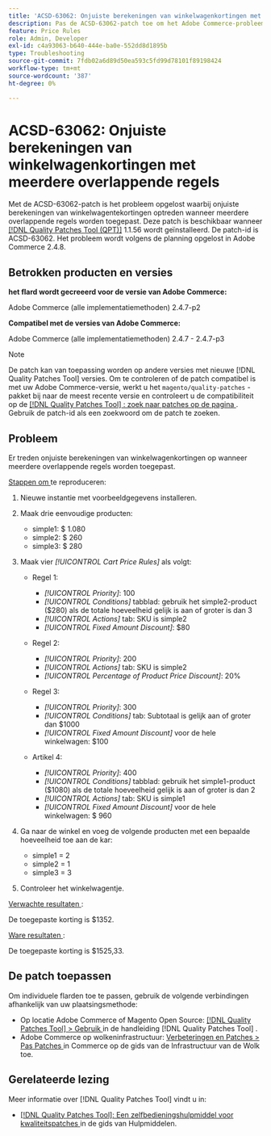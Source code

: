 ```yaml
---
title: 'ACSD-63062: Onjuiste berekeningen van winkelwagenkortingen met meerdere overlappende regels'
description: Pas de ACSD-63062-patch toe om het Adobe Commerce-probleem op te lossen, waarbij onjuiste berekeningen van winkelwagentekortingen optreden wanneer meerdere overlappende regels worden toegepast.
feature: Price Rules
role: Admin, Developer
exl-id: c4a93063-b640-444e-ba0e-552dd8d1895b
type: Troubleshooting
source-git-commit: 7fdb02a6d89d50ea593c5fd99d78101f89198424
workflow-type: tm+mt
source-wordcount: '387'
ht-degree: 0%

---
```


# ACSD-63062: Onjuiste berekeningen van winkelwagenkortingen met meerdere overlappende regels

Met de ACSD-63062-patch is het probleem opgelost waarbij onjuiste berekeningen van winkelwagentekortingen optreden wanneer meerdere overlappende regels worden toegepast. Deze patch is beschikbaar wanneer [[!DNL Quality Patches Tool (QPT)]](/help/tools/quality-patches-tool/quality-patches-tool-to-self-serve-quality-patches.md) 1.1.56 wordt geïnstalleerd. De patch-id is ACSD-63062. Het probleem wordt volgens de planning opgelost in Adobe Commerce 2.4.8.

## Betrokken producten en versies

**het flard wordt gecreeerd voor de versie van Adobe Commerce:**

Adobe Commerce (alle implementatiemethoden) 2.4.7-p2

**Compatibel met de versies van Adobe Commerce:**

Adobe Commerce (alle implementatiemethoden) 2.4.7 - 2.4.7-p3

>[!NOTE]
>
>De patch kan van toepassing worden op andere versies met nieuwe [!DNL Quality Patches Tool] versies. Om te controleren of de patch compatibel is met uw Adobe Commerce-versie, werkt u het `magento/quality-patches` -pakket bij naar de meest recente versie en controleert u de compatibiliteit op de [[!DNL Quality Patches Tool] : zoek naar patches op de pagina ](https://experienceleague.adobe.com/tools/commerce-quality-patches/index.html?lang=nl-NL) . Gebruik de patch-id als een zoekwoord om de patch te zoeken.

## Probleem

Er treden onjuiste berekeningen van winkelwagenkortingen op wanneer meerdere overlappende regels worden toegepast.

<u> Stappen om </u> te reproduceren:

1. Nieuwe instantie met voorbeeldgegevens installeren.
1. Maak drie eenvoudige producten:

   * simple1: $ 1.080
   * simple2: $ 260
   * simple3: $ 280

1. Maak vier *[!UICONTROL Cart Price Rules]* als volgt:

   * Regel 1:

      * *[!UICONTROL Priority]*: 100
      * *[!UICONTROL Conditions]* tabblad: gebruik het simple2-product ($280) als de totale hoeveelheid gelijk is aan of groter is dan 3
      * *[!UICONTROL Actions]* tab: SKU is simple2
      * *[!UICONTROL Fixed Amount Discount]*: $80

   * Regel 2:

      * *[!UICONTROL Priority]*: 200
      * *[!UICONTROL Actions]* tab: SKU is simple2
      * *[!UICONTROL Percentage of Product Price Discount]*: 20%

   * Regel 3:

      * *[!UICONTROL Priority]*: 300
      * *[!UICONTROL Conditions]* tab: Subtotaal is gelijk aan of groter dan $1000
      * *[!UICONTROL Fixed Amount Discount]* voor de hele winkelwagen: $100

   * Artikel 4:

      * *[!UICONTROL Priority]*: 400
      * *[!UICONTROL Conditions]* tabblad: gebruik het simple1-product ($1080) als de totale hoeveelheid gelijk is aan of groter is dan 2
      * *[!UICONTROL Actions]* tab: SKU is simple1
      * *[!UICONTROL Fixed Amount Discount]* voor de hele winkelwagen: $ 960

1. Ga naar de winkel en voeg de volgende producten met een bepaalde hoeveelheid toe aan de kar:

   * simple1 = 2
   * simple2 = 1
   * simple3 = 3

1. Controleer het winkelwagentje.

<u> Verwachte resultaten </u>:

De toegepaste korting is $1352.

<u> Ware resultaten </u>:

De toegepaste korting is $1525,33.

## De patch toepassen

Om individuele flarden toe te passen, gebruik de volgende verbindingen afhankelijk van uw plaatsingsmethode:

* Op locatie Adobe Commerce of Magento Open Source: [[!DNL Quality Patches Tool] > Gebruik ](/help/tools/quality-patches-tool/usage.md) in de handleiding [!DNL Quality Patches Tool] .
* Adobe Commerce op wolkeninfrastructuur: [ Verbeteringen en Patches > Pas Patches ](https://experienceleague.adobe.com/docs/commerce-cloud-service/user-guide/develop/upgrade/apply-patches.html?lang=nl-NL) in Commerce op de gids van de Infrastructuur van de Wolk toe.


## Gerelateerde lezing

Meer informatie over [!DNL Quality Patches Tool] vindt u in:

* [[!DNL Quality Patches Tool]: Een zelfbedieningshulpmiddel voor kwaliteitspatches ](/help/tools/quality-patches-tool/quality-patches-tool-to-self-serve-quality-patches.md) in de gids van Hulpmiddelen.
